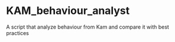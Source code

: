# KAM_behaviour_analyst
A script that analyze behaviour from Kam and compare it with best practices

